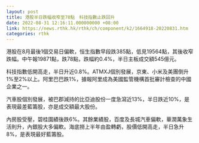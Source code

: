 ```yaml
---
layout: post
title: 港股半日跌幅收窄至78點　科技指數止跌回升
date: 2022-08-31 12:16:11.000000000 +08:00
link: https://news.rthk.hk/rthk/ch/component/k2/1664918-20220831.htm
categories: rthk
---
```


港股在8月最後1個交易日偏軟，恒生指數早段跌385點，低見19564點，其後收窄跌幅。中午報19871點，跌78點，跌幅約0.4%，半日主板成交額545億元。

科技指數低開高走，半日升近0.8%。ATMXJ個別發展，京東、小米及美團倒升1%至2%以上。阿里巴巴跌1%，據報阿里成為美國監管機構首批審計檢查的中國企業之一。

汽車股個別發展，被巴郡減持的比亞迪股份一度急瀉近13%，半日跌近10%，是表現最差藍籌股，亦是成交額最大股份。

內房股受壓，碧桂園績後跌6%。其餘業績股，百度及長城汽車偏軟，華潤萬象生活則升，內銀股大多偏軟。海底撈上半年由盈轉虧，股價低開高走，半日急升8%，是表現最好藍籌股。
